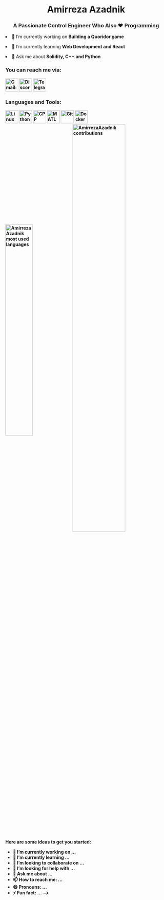 
<!-- README Title -->
<h1 align="center">Amirreza Azadnik</h1>

<!-- AboutMe Title -->
<h3 align="center">A Passionate Control Engineer Who Also ❤️ Programming</h3>

<!-- Quick Summary About My recent state -->
<p><li>🔭 I’m currently working on <strong>Building a Quoridor game</a></strong></li></p>

<p><li>🌱 I’m currently learning <strong>Web Development and React</strong></li></p>

<p><li>💬 Ask me about <strong>Solidity, C++ and Python<strong></p>

<!-- My Contact Info -->
<h3 align="left">You can reach me via:</h3>

<div align="left">
<!-- Gmail -->
<a href="mailto:1380hamidi@gmail.com" target="_blank"><img align="center" src="./images/Contact-via-images/Gmail.png" alt="Gmail: 1380hamidi@gmail.com" width="40" height="40"/></a>
<!-- Discord -->
<a href="https://discord.com/users/986911034797330442" target="_blank"><img align="center" src="./images/Contact-via-images/Discord.png" alt="Discord@smai#6068" width="40" height="40" /></a>
<!-- Telegram -->
<a href="https://t.me/rsmhamidi" target="_blank"><img align="center" src="./images/Contact-via-images/Telegram.svg" alt="Telegram@rsmhamidi" width="40" height="40"/></a>
</div>

<!-- Tools and Languages -->
<h3 align="left">Languages and Tools:</h3>
<div align="left">
<!-- OS -->
<!-- linux -->
<a href="https://www.linux.org/" target="_blank"><img src="./images/Languages-Tools-images/Linux.svg" alt="Linux" width="40" height="40"/></a>
<!-- Languages -->
<!-- python -->
<a href="https://www.python.org" target="_blank"><img src="./images/Languages-Tools-images/Python.png" alt="Python" width="40" height="40"/></a>
<!-- CPP -->
<a href="https://www.w3schools.com/cpp/" target="_blank"><img src="./images/Languages-Tools-images/CPP.png" alt="CPP" width="40" height="40"/></a>
<!-- Matalb -->
<a href="https://www.mathworks.com/" target="_blank"><img src="./images/Languages-Tools-images/Matlab.png" alt="MATLAB" width="40" height="40"/></a>
<!-- Git -->
<a href="https://git-scm.com/" target="_blank"><img src="./images/Languages-Tools-images/Git.png" alt="Git" width="40" height="40"/></a>
<!-- Docker -->
<a href="https://www.docker.com/" target="_blank"><img src="./images/Languages-Tools-images/Docker.png" alt="Docker" width="40" height="40"/></a>


<!-- Github Stats -->
<div>
  <img width="41%" align="center" src="https://github-readme-stats.vercel.app/api/top-langs/?username=AmirrezaAzadnik&theme=vue-dark&show_icons=true&locale=en&layout=compact&hide_border=true" alt="AmirrezaAzadnik most used languages" />
  <img width="57%" align="center" src="https://github-readme-streak-stats.herokuapp.com/?user=AmirrezaAzadnik&theme=vue-dark&hide_border=true" alt="AmirrezaAzadnik contributions" />
</div>
Here are some ideas to get you started:

- 🔭 I’m currently working on ...
- 🌱 I’m currently learning ...
- 👯 I’m looking to collaborate on ...
- 🤔 I’m looking for help with ...
- 💬 Ask me about ...
- 📫 How to reach me: ...
- 😄 Pronouns: ...
- ⚡ Fun fact: ...
-->
